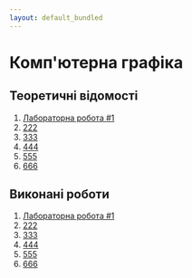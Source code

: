 ```yaml
---
layout: default_bundled
---
```


# Комп'ютерна графіка

## Теоретичні відомості
1. [Лабораторна робота #1](info/lab-1.md)
2. [222]()
3. [333]()
4. [444]()
5. [555]()
6. [666]()

## Виконані роботи
1. [Лабораторна робота #1](sources/lab-1)
2. [222]()
3. [333]()
4. [444]()
5. [555]()
6. [666]()
